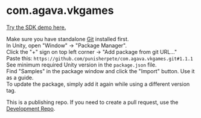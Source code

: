 # com.agava.vkgames
[Try the SDK demo here.](https://vk.com/app8228208)  
  
Make sure you have standalone [Git](https://git-scm.com/downloads) installed first.  
In Unity, open "Window" -> "Package Manager".  
Click the "+" sign on top left corner -> "Add package from git URL..."  
Paste this: `https://github.com/punisherpete/com.agava.vkgames.git#1.1.1`  
See minimum required Unity version in the `package.json` file.  
Find "Samples" in the package window and click the "Import" button. Use it as a guide.  
To update the package, simply add it again while using a different version tag.  
  
This is a publishing repo. If you need to create a pull request, use the [Development Repo](https://github.com/punisherpete/VKGamesUnity).
